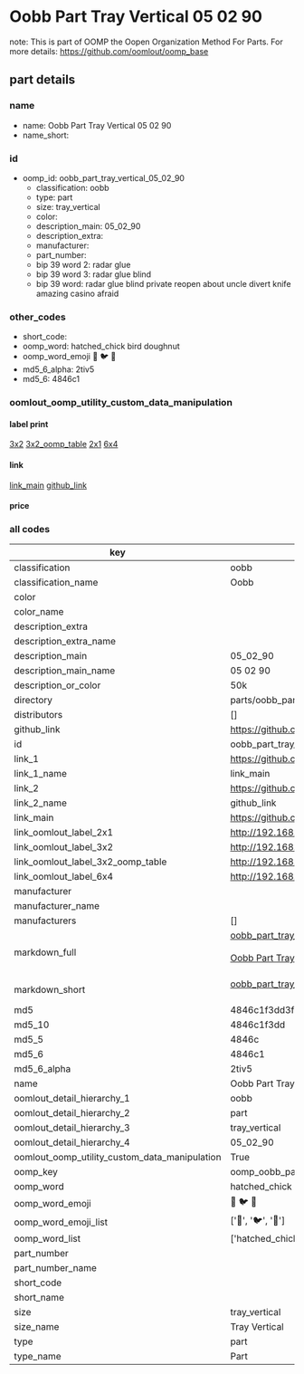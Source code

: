 # Oobb Part Tray Vertical 05 02 90  

note: This is part of OOMP the Oopen Organization Method For Parts. For more details: https://github.com/oomlout/oomp_base

##  part details





### name
* name: Oobb Part Tray Vertical 05 02 90
* name_short: 
### id
* oomp_id: oobb_part_tray_vertical_05_02_90
  * classification: oobb
  * type: part
  * size: tray_vertical
  * color: 
  * description_main: 05_02_90
  * description_extra: 
  * manufacturer: 
  * part_number: 
  * bip 39 word 2: radar glue
  * bip 39 word 3: radar glue blind
  * bip 39 word: radar glue blind private reopen about uncle divert knife amazing casino afraid

### other_codes
* short_code: 
* oomp_word: hatched_chick bird doughnut
* oomp_word_emoji :hatched_chick: :bird: :doughnut:
* md5_6_alpha: 2tiv5
* md5_6: 4846c1






### oomlout_oomp_utility_custom_data_manipulation
#### label print
[3x2](http://192.168.1.245:1112/?label=oomp%202tiv5)
[3x2_oomp_table](http://192.168.1.107:1112/?label=oomp%202tiv5)
[2x1](http://192.168.1.242:1112/?label=oomp%202tiv5)
[6x4](http://192.168.1.55:1112/?label=oomp%202tiv5)    

#### link

[link_main](https://github.com/oomlout/oomlout_oomp_current_version_messy/tree/main/parts/oobb_part_tray_vertical_05_02_90) [github_link](https://github.com/oomlout/oomlout_oomp_part_src/tree/main/parts/oobb_part_tray_vertical_05_02_90)                             

#### price







### all codes 
| key | value |  
| --- | --- |  
| classification | oobb |  
| classification_name | Oobb |  
| color |  |  
| color_name |  |  
| description_extra |  |  
| description_extra_name |  |  
| description_main | 05_02_90 |  
| description_main_name | 05 02 90 |  
| description_or_color | 50k |  
| directory | parts/oobb_part_tray_vertical_05_02_90 |  
| distributors | [] |  
| github_link | https://github.com/oomlout/oomlout_oomp_part_src/tree/main/parts/oobb_part_tray_vertical_05_02_90 |  
| id | oobb_part_tray_vertical_05_02_90 |  
| link_1 | https://github.com/oomlout/oomlout_oomp_current_version_messy/tree/main/parts/oobb_part_tray_vertical_05_02_90 |  
| link_1_name | link_main |  
| link_2 | https://github.com/oomlout/oomlout_oomp_part_src/tree/main/parts/oobb_part_tray_vertical_05_02_90 |  
| link_2_name | github_link |  
| link_main | https://github.com/oomlout/oomlout_oomp_current_version_messy/tree/main/parts/oobb_part_tray_vertical_05_02_90 |  
| link_oomlout_label_2x1 | http://192.168.1.242:1112/?label=oomp%202tiv5 |  
| link_oomlout_label_3x2 | http://192.168.1.245:1112/?label=oomp%202tiv5 |  
| link_oomlout_label_3x2_oomp_table | http://192.168.1.107:1112/?label=oomp%202tiv5 |  
| link_oomlout_label_6x4 | http://192.168.1.55:1112/?label=oomp%202tiv5 |  
| manufacturer |  |  
| manufacturer_name |  |  
| manufacturers | [] |  
| markdown_full | [oobb_part_tray_vertical_05_02_90](https://github.com/oomlout/oomlout_oomp_current_version_messy/tree/main/parts/oobb_part_tray_vertical_05_02_90)<br>[](https://github.com/oomlout/oomlout_oomp_current_version_messy/tree/main/parts/oobb_part_tray_vertical_05_02_90)<br>[Oobb Part Tray Vertical 05 02 90](https://github.com/oomlout/oomlout_oomp_current_version_messy/tree/main/parts/oobb_part_tray_vertical_05_02_90)<br><br> |  
| markdown_short | [oobb_part_tray_vertical_05_02_90](https://github.com/oomlout/oomlout_oomp_current_version_messy/tree/main/parts/oobb_part_tray_vertical_05_02_90)<br><br> |  
| md5 | 4846c1f3dd3fdd9001db3ab22f98fd85 |  
| md5_10 | 4846c1f3dd |  
| md5_5 | 4846c |  
| md5_6 | 4846c1 |  
| md5_6_alpha | 2tiv5 |  
| name | Oobb Part Tray Vertical 05 02 90 |  
| oomlout_detail_hierarchy_1 | oobb |  
| oomlout_detail_hierarchy_2 | part |  
| oomlout_detail_hierarchy_3 | tray_vertical |  
| oomlout_detail_hierarchy_4 | 05_02_90 |  
| oomlout_oomp_utility_custom_data_manipulation | True |  
| oomp_key | oomp_oobb_part_tray_vertical_05_02_90 |  
| oomp_word | hatched_chick bird doughnut |  
| oomp_word_emoji | :hatched_chick: :bird: :doughnut: |  
| oomp_word_emoji_list | [':hatched_chick:', ':bird:', ':doughnut:'] |  
| oomp_word_list | ['hatched_chick', 'bird', 'doughnut'] |  
| part_number |  |  
| part_number_name |  |  
| short_code |  |  
| short_name |  |  
| size | tray_vertical |  
| size_name | Tray Vertical |  
| type | part |  
| type_name | Part |  
